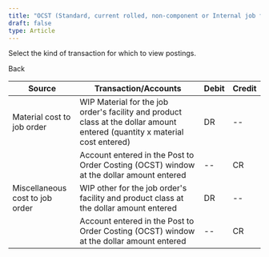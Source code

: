 ```yaml
---
title: "OCST (Standard, current rolled, non-component or Internal job for stock)"
draft: false
type: Article
---
```


Select the kind of transaction for which to view postings. 

Back

| **Source**                      | **Transaction/Accounts**                                                                                                    | **Debit** | **Credit** |
|---------------------------------|-----------------------------------------------------------------------------------------------------------------------------|-----------|------------|
| Material cost to job order      | WIP Material for the job order's facility and product class at the dollar amount entered (quantity x material cost entered) | DR        | --         |
|                                 | Account entered in the Post to Order Costing (OCST) window at the dollar amount entered                                     | --        | CR         |
| Miscellaneous cost to job order | WIP other for the job order's facility and product class at the dollar amount entered                                       | DR        | --         |
|                                 | Account entered in the Post to Order Costing (OCST) window at the dollar amount entered                                     | --        | CR         |